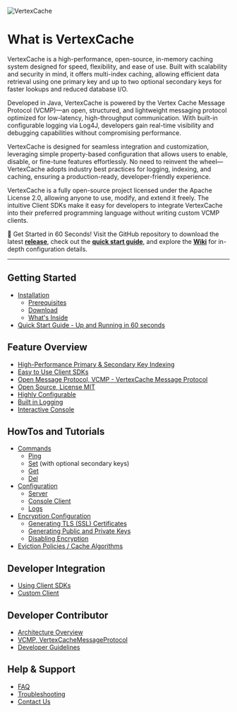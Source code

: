 <!--
  Title: VertexCache
  Description: VertexCache is a straightforward in-memory caching system designed with a strong emphasis on security. It supports a range of algorithms and offers multi-index caching capabilities, allowing for efficient data retrieval using one primary key and two secondary keys. 
 
  Author: jasonlam604
  -->
<meta name='keywords' content='in-memory cache, caching, java, data structure, database'>

![VertexCache](https://github.com/jasonlam604/VertexCache/blob/main/etc/assets/vertexcache-logo-192x192.png) 
# What is VertexCache
VertexCache is a high-performance, open-source, in-memory caching system designed for speed, flexibility, and ease of use. Built with scalability and security in mind, it offers multi-index caching, allowing efficient data retrieval using one primary key and up to two optional secondary keys for faster lookups and reduced database I/O.

Developed in Java, VertexCache is powered by the Vertex Cache Message Protocol (VCMP)—an open, structured, and lightweight messaging protocol optimized for low-latency, high-throughput communication. With built-in configurable logging via Log4J, developers gain real-time visibility and debugging capabilities without compromising performance.

VertexCache is designed for seamless integration and customization, leveraging simple property-based configuration that allows users to enable, disable, or fine-tune features effortlessly. No need to reinvent the wheel—VertexCache adopts industry best practices for logging, indexing, and caching, ensuring a production-ready, developer-friendly experience.

VertexCache is a fully open-source project licensed under the Apache License 2.0, allowing anyone to use, modify, and extend it freely. The intuitive Client SDKs make it easy for developers to integrate VertexCache into their preferred programming language without writing custom VCMP clients.

🚀 Get Started in 60 Seconds!
Visit the GitHub repository to download the latest **[release](https://github.com/jasonlam604/VertexCache/releases)**, check out the **[quick start guide](https://github.com/jasonlam604/VertexCache/wiki/Quick-Start-Guide)**, and explore the **[Wiki](https://github.com/jasonlam604/VertexCache/wiki)** for in-depth configuration details.


---
   
## Getting Started
- [Installation](https://github.com/vertexcache/VertexCache/wiki/Installation)
  - [Prerequisites](https://github.com/vertexcache/VertexCache/wiki/Installation#Prerequisites)
  - [Download](https://github.com/vertexcache/VertexCache/wiki/Installation#Download)
  - [What's Inside](https://github.com/vertexcache/VertexCache/wiki/Installation#Whats-Inside)
- [Quick Start Guide - Up and Running in 60 seconds](https://github.com/vertexcache/VertexCache/wiki/Quick-Start-Guide)

## Feature Overview
- [High-Performance Primary & Secondary Key Indexing](https://github.com/vertexcache/VertexCache/wiki/High-Performance-Primary-&-Secondary-Key-Indexing)
- [Easy to Use Client SDKs](https://github.com/vertexcache/VertexCache/wiki/Easy-to-Use-Client-SDKs)
- [Open Message Protocol, VCMP - VertexCache Message Protocol](https://github.com/vertexcache/VertexCache/wiki/Open-Message-Protocol,-VCMP)
- [Open Source, License MIT](https://github.com/vertexcache/VertexCache/wiki/Open-Source)
- [Highly Configurable](https://github.com/vertexcache/VertexCache/wiki/Highly-Configurable)
- [Built in Logging](https://github.com/vertexcache/VertexCache/wiki/Built-in-Logging)
- [Interactive Console](https://github.com/vertexcache/VertexCache/wiki/Interactive-Console)

## HowTos and Tutorials
- [Commands](https://github.com/vertexcache/VertexCache/wiki/Commands)
  - [Ping](https://github.com/vertexcache/VertexCache/wiki/Commands#Ping)
  - [Set](https://github.com/vertexcache/VertexCache/wiki/Commands#Set) (with optional secondary keys)
  - [Get](https://github.com/vertexcache/VertexCache/wiki/Commands#Get)
  - [Del](https://github.com/vertexcache/VertexCache/wiki/Commands#Del) 
- [Configuration](https://github.com/vertexcache/VertexCache/wiki/Configuration)
  - [Server](https://github.com/vertexcache/VertexCache/wiki/Configuration#Server)
  - [Console Client](https://github.com/vertexcache/VertexCache/wiki/Configuration#Console-Client)
  - [Logs](https://github.com/vertexcache/VertexCache/wiki/Configuration#Logs)
- [Encryption Configuration](https://github.com/vertexcache/VertexCache/wiki/Encryption-Configuration)
  - [Generating TLS (SSL) Certificates](https://github.com/vertexcache/VertexCache/wiki/Generating-TLS-(SSL)-Certificates)
  - [Generating Public and Private Keys](https://github.com/vertexcache/VertexCache/wiki/Generating-Public-and-Private-Keys)
  - [Disabling Encryption](https://github.com/vertexcache/VertexCache/wiki/Encryption-Configuration#Disabling-Encryption)
- [Eviction Policies / Cache Algorithms](https://github.com/vertexcache/VertexCache/wiki/Eviction-Policies-Cache-Algorithms)

## Developer Integration
- [Using Client SDKs](Using-Client-SDKs)
- [Custom Client](Using-Custom-Client)

## Developer Contributor
- [Architecture Overview](Architecture-Overview)
- [VCMP, VertexCacheMessageProtocol](https://github.com/vertexcache/VertexCache/wiki/Open-Message-Protocol,-VCMP)
- [Developer Guidelines](Developer-Guidelines)

## Help & Support
- [FAQ](FAQ)
- [Troubleshooting](Troubleshooting)
- [Contact Us](Contact)
